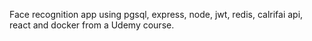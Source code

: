 Face recognition app using pgsql, express, node, jwt, redis, calrifai api, react and docker from a Udemy course.
